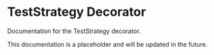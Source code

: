 # TestStrategy Decorator

Documentation for the TestStrategy decorator.

This documentation is a placeholder and will be updated in the future.
